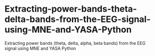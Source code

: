 #  Extracting-power-bands-theta-delta-bands-from-the-EEG-signal-using-MNE-and-YASA-Python
Extracting power bands (theta, delta, alpha, beta bands) from the EEG signal using MNE and YASA Python
